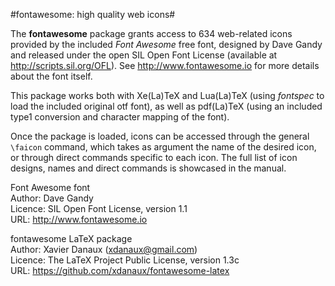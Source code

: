 #fontawesome: high quality web icons#

The **fontawesome** package grants access to 634 web-related icons provided by
the included _Font Awesome_ free font, designed by Dave Gandy and released under
the open SIL Open Font License (available at http://scripts.sil.org/OFL).
See http://www.fontawesome.io for more details about the font itself.

This package works both with Xe(La)TeX and Lua(La)TeX (using _fontspec_ to load
the included original otf font), as well as pdf(La)TeX (using an included
type1 conversion and character mapping of the font).

Once the package is loaded, icons can be accessed through the general `\faicon`
command, which takes as argument the name of the desired icon, or through direct
commands specific to each icon. The full list of icon designs, names and direct
commands is showcased in the manual.

Font Awesome font<br/>
Author: Dave Gandy<br/>
Licence: SIL Open Font License, version 1.1<br/>
URL: http://www.fontawesome.io

fontawesome LaTeX package<br/>
Author: Xavier Danaux (<xdanaux@gmail.com>)<br/>
Licence: The LaTeX Project Public License, version 1.3c<br/>
URL: https://github.com/xdanaux/fontawesome-latex
